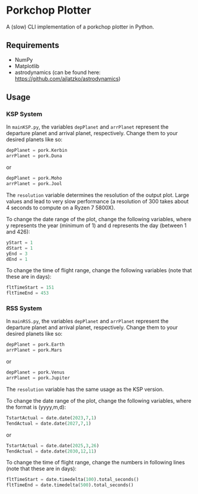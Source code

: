# Porkchop Plotter

A (slow) CLI implementation of a porkchop plotter in Python.

## Requirements

- NumPy
- Matplotlib
- astrodynamics (can be found here: <https://github.com/ajlatzko/astrodynamics>)

## Usage

### KSP System

In ```mainKSP.py```, the variables ```depPlanet``` and ```arrPlanet``` represent the departure planet and arrival planet, respectively. Change them to your desired planets like so:

```python
depPlanet = pork.Kerbin
arrPlanet = pork.Duna
```

or

```python
depPlanet = pork.Moho
arrPlanet = pork.Jool
```

The ```resolution``` variable determines the resolution of the output plot. Large values and lead to very slow performance (a resolution of 300 takes about 4 seconds to compute on a Ryzen 7 5800X).

To change the date range of the plot, change the following variables, where y represents the year (minimum of 1) and d represents the day (between 1 and 426):

```python
yStart = 1
dStart = 1
yEnd = 3
dEnd = 1
```

To change the time of flight range, change the following variables (note that these are in days):

```python
fltTimeStart = 151
fltTimeEnd = 453
```

### RSS System

In ```mainRSS.py```, the variables ```depPlanet``` and ```arrPlanet``` represent the departure planet and arrival planet, respectively. Change them to your desired planets like so:

```python
depPlanet = pork.Earth
arrPlanet = pork.Mars
```

or

```python
depPlanet = pork.Venus
arrPlanet = pork.Jupiter
```

The ```resolution``` variable has the same usage as the KSP version.

To change the date range of the plot, change the following variables, where the format is (yyyy,m,d):

```python
TstartActual = date.date(2023,7,1)
TendActual = date.date(2027,7,1)
```

or

```python
TstartActual = date.date(2025,3,26)
TendActual = date.date(2030,12,11)
```

To change the time of flight range, change the numbers in following lines (note that these are in days):

```python
fltTimeStart = date.timedelta(100).total_seconds()
fltTimeEnd = date.timedelta(500).total_seconds()
```
